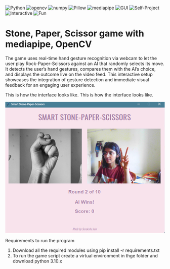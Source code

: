 
![Python](https://img.shields.io/badge/-Python-%23fb6f92) ![opencv](https://img.shields.io/badge/-opencv-%23ff99c8) ![numpy](https://img.shields.io/badge/-numpy-%23168aad) ![Pillow](https://img.shields.io/badge/-Pillow-%2357cc99) ![mediapipe](https://img.shields.io/badge/-mediapipe-%23ff8fab) ![GUI](https://img.shields.io/badge/-GUI-%23f2a65a) ![Self-Project](https://img.shields.io/badge/-Self%20Project-%23ffbe0b) ![Interactive](https://img.shields.io/badge/-Interactive-%23e76f51) ![Fun](https://img.shields.io/badge/-Fun-%23ff8fab)


# Stone, Paper, Scissor game with mediapipe, OpenCV

The game uses real-time hand gesture recognition via webcam to let the user play Rock-Paper-Scissors against an AI that randomly selects its move. It detects the user’s hand gestures, compares them with the AI’s choice, and displays the outcome live on the video feed. This interactive setup showcases the integration of gesture detection and immediate visual feedback for an engaging user experience.

This is how the interface looks like.
This is how the interface looks like.

<div align="center">

  <img src="images/Interface.png" alt="Interface" style="max-width: 100%; height: auto; display: block; margin: 0 auto;" />

</div>

Requirements to run the program
1. Download all the required modules using pip install -r requirements.txt
2. To run the game script create a virtual environment in thge folder and download python 3.10.x


